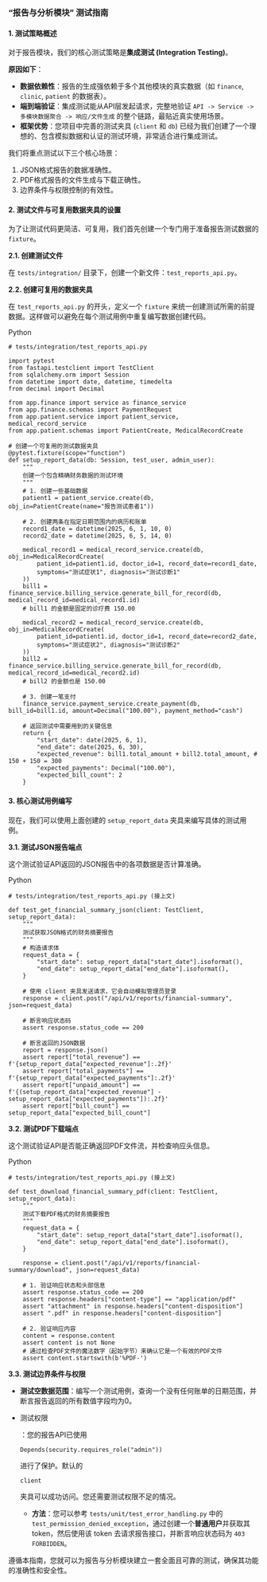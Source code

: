 ### **“报告与分析模块” 测试指南**

#### **1. 测试策略概述**

对于报告模块，我们的核心测试策略是**集成测试 (Integration Testing)**。

**原因如下**：

- **数据依赖性**：报告的生成强依赖于多个其他模块的真实数据（如 `finance`, `clinic`, `patient` 的数据表）。
- **端到端验证**：集成测试能从API层发起请求，完整地验证 `API -> Service -> 多模块数据聚合 -> 响应/文件生成` 的整个链路，最贴近真实使用场景。
- **框架优势**：您项目中完善的测试夹具 (`client` 和 `db`) 已经为我们创建了一个理想的、包含模拟数据和认证的测试环境，非常适合进行集成测试。

我们将重点测试以下三个核心场景：

1. JSON格式报告的数据准确性。
2. PDF格式报告的文件生成与下载正确性。
3. 边界条件与权限控制的有效性。

#### **2. 测试文件与可复用数据夹具的设置**

为了让测试代码更简洁、可复用，我们首先创建一个专门用于准备报告测试数据的 `fixture`。

**2.1. 创建测试文件**

在 `tests/integration/` 目录下，创建一个新文件：`test_reports_api.py`。

**2.2. 创建可复用的数据夹具**

在 `test_reports_api.py` 的开头，定义一个 `fixture` 来统一创建测试所需的前提数据。这样做可以避免在每个测试用例中重复编写数据创建代码。

Python

```
# tests/integration/test_reports_api.py

import pytest
from fastapi.testclient import TestClient
from sqlalchemy.orm import Session
from datetime import date, datetime, timedelta
from decimal import Decimal

from app.finance import service as finance_service
from app.finance.schemas import PaymentRequest
from app.patient.service import patient_service, medical_record_service
from app.patient.schemas import PatientCreate, MedicalRecordCreate

# 创建一个可复用的测试数据夹具
@pytest.fixture(scope="function")
def setup_report_data(db: Session, test_user, admin_user):
    """
    创建一个包含精确财务数据的测试环境
    """
    # 1. 创建一些基础数据
    patient1 = patient_service.create(db, obj_in=PatientCreate(name="报告测试患者1"))
    
    # 2. 创建两条在指定日期范围内的病历和账单
    record1_date = datetime(2025, 6, 1, 10, 0)
    record2_date = datetime(2025, 6, 5, 14, 0)
    
    medical_record1 = medical_record_service.create(db, obj_in=MedicalRecordCreate(
        patient_id=patient1.id, doctor_id=1, record_date=record1_date,
        symptoms="测试症状1", diagnosis="测试诊断1"
    ))
    bill1 = finance_service.billing_service.generate_bill_for_record(db, medical_record_id=medical_record1.id)
    # bill1 的金额是固定的诊疗费 150.00
    
    medical_record2 = medical_record_service.create(db, obj_in=MedicalRecordCreate(
        patient_id=patient1.id, doctor_id=1, record_date=record2_date,
        symptoms="测试症状2", diagnosis="测试诊断2"
    ))
    bill2 = finance_service.billing_service.generate_bill_for_record(db, medical_record_id=medical_record2.id)
    # bill2 的金额也是 150.00
    
    # 3. 创建一笔支付
    finance_service.payment_service.create_payment(db, bill_id=bill1.id, amount=Decimal("100.00"), payment_method="cash")
    
    # 返回测试中需要用到的关键信息
    return {
        "start_date": date(2025, 6, 1),
        "end_date": date(2025, 6, 30),
        "expected_revenue": bill1.total_amount + bill2.total_amount, # 150 + 150 = 300
        "expected_payments": Decimal("100.00"),
        "expected_bill_count": 2
    }
```

#### **3. 核心测试用例编写**

现在，我们可以使用上面创建的 `setup_report_data` 夹具来编写具体的测试用例。

**3.1. 测试JSON报告端点**

这个测试验证API返回的JSON报告中的各项数据是否计算准确。

Python

```
# tests/integration/test_reports_api.py (接上文)

def test_get_financial_summary_json(client: TestClient, setup_report_data):
    """
    测试获取JSON格式的财务摘要报告
    """
    # 构造请求体
    request_data = {
        "start_date": setup_report_data["start_date"].isoformat(),
        "end_date": setup_report_data["end_date"].isoformat(),
    }
    
    # 使用 client 夹具发送请求，它会自动模拟管理员登录
    response = client.post("/api/v1/reports/financial-summary", json=request_data)
    
    # 断言响应状态码
    assert response.status_code == 200
    
    # 断言返回的JSON数据
    report = response.json()
    assert report["total_revenue"] == f'{setup_report_data["expected_revenue"]:.2f}'
    assert report["total_payments"] == f'{setup_report_data["expected_payments"]:.2f}'
    assert report["unpaid_amount"] == f'{(setup_report_data["expected_revenue"] - setup_report_data["expected_payments"]):.2f}'
    assert report["bill_count"] == setup_report_data["expected_bill_count"]
```

**3.2. 测试PDF下载端点**

这个测试验证API是否能正确返回PDF文件流，并检查响应头信息。

Python

```
# tests/integration/test_reports_api.py (接上文)

def test_download_financial_summary_pdf(client: TestClient, setup_report_data):
    """
    测试下载PDF格式的财务摘要报告
    """
    request_data = {
        "start_date": setup_report_data["start_date"].isoformat(),
        "end_date": setup_report_data["end_date"].isoformat(),
    }
    
    response = client.post("/api/v1/reports/financial-summary/download", json=request_data)
    
    # 1. 验证响应状态和头部信息
    assert response.status_code == 200
    assert response.headers["content-type"] == "application/pdf"
    assert "attachment" in response.headers["content-disposition"]
    assert ".pdf" in response.headers["content-disposition"]
    
    # 2. 验证响应内容
    content = response.content
    assert content is not None
    # 通过检查PDF文件的魔法数字（起始字节）来确认它是一个有效的PDF文件
    assert content.startswith(b'%PDF-')
```

**3.3. 测试边界条件与权限**

- **测试空数据范围**：编写一个测试用例，查询一个没有任何账单的日期范围，并断言报告返回的所有数值字段均为0。

- 测试权限

  ：您的报告API已使用 

  ```
  Depends(security.requires_role("admin"))
  ```

   进行了保护。默认的 

  ```
  client
  ```

   夹具可以成功访问。您还需要测试权限不足的情况。

  - **方法**：您可以参考 `tests/unit/test_error_handling.py` 中的 `test_permission_denied_exception`，通过创建一个**普通用户**并获取其 token，然后使用该 token 去请求报告接口，并断言响应状态码为 `403 FORBIDDEN`。

遵循本指南，您就可以为报告与分析模块建立一套全面且可靠的测试，确保其功能的准确性和安全性。